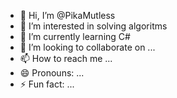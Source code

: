 - 👋 Hi, I’m @PikaMutless
- 👀 I’m interested in solving algoritms
- 🌱 I’m currently learning C#
- 💞️ I’m looking to collaborate on ...
- 📫 How to reach me ...
- 😄 Pronouns: ...
- ⚡ Fun fact: ...

<!---
PikaMutless/PikaMutless is a ✨ special ✨ repository because its `README.md` (this file) appears on your GitHub profile.
You can click the Preview link to take a look at your changes.
--->
